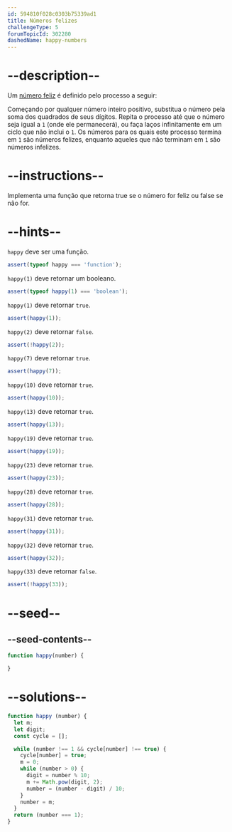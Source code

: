 ```yaml
---
id: 594810f028c0303b75339ad1
title: Números felizes
challengeType: 5
forumTopicId: 302280
dashedName: happy-numbers
---
```


# --description--

Um [número feliz](https://en.wikipedia.org/wiki/Happy_number) é definido pelo processo a seguir:

Começando por qualquer número inteiro positivo, substitua o número pela soma dos quadrados de seus dígitos. Repita o processo até que o número seja igual a `1` (onde ele permanecerá), ou faça laços infinitamente em um ciclo que não inclui o `1`. Os números para os quais este processo termina em `1` são números felizes, enquanto aqueles que não terminam em `1` são números infelizes.

# --instructions--

Implementa uma função que retorna true se o número for feliz ou false se não for.

# --hints--

`happy` deve ser uma função.

```js
assert(typeof happy === 'function');
```

`happy(1)` deve retornar um booleano.

```js
assert(typeof happy(1) === 'boolean');
```

`happy(1)` deve retornar `true`.

```js
assert(happy(1));
```

`happy(2)` deve retornar `false`.

```js
assert(!happy(2));
```

`happy(7)` deve retornar `true`.

```js
assert(happy(7));
```

`happy(10)` deve retornar `true`.

```js
assert(happy(10));
```

`happy(13)` deve retornar `true`.

```js
assert(happy(13));
```

`happy(19)` deve retornar `true`.

```js
assert(happy(19));
```

`happy(23)` deve retornar `true`.

```js
assert(happy(23));
```

`happy(28)` deve retornar `true`.

```js
assert(happy(28));
```

`happy(31)` deve retornar `true`.

```js
assert(happy(31));
```

`happy(32)` deve retornar `true`.

```js
assert(happy(32));
```

`happy(33)` deve retornar `false`.

```js
assert(!happy(33));
```

# --seed--

## --seed-contents--

```js
function happy(number) {

}
```

# --solutions--

```js
function happy (number) {
  let m;
  let digit;
  const cycle = [];

  while (number !== 1 && cycle[number] !== true) {
    cycle[number] = true;
    m = 0;
    while (number > 0) {
      digit = number % 10;
      m += Math.pow(digit, 2);
      number = (number - digit) / 10;
    }
    number = m;
  }
  return (number === 1);
}
```
